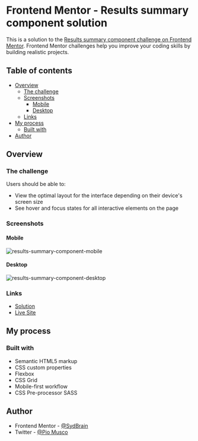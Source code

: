 # Frontend Mentor - Results summary component solution

This is a solution to the [Results summary component challenge on Frontend Mentor](https://www.frontendmentor.io/challenges/results-summary-component-CE_K6s0maV). Frontend Mentor challenges help you improve your coding skills by building realistic projects. 

## Table of contents

- [Overview](#overview)
  - [The challenge](#the-challenge)
  - [Screenshots](#screenshots)
     - [Mobile](#mobile)
     - [Desktop](#desktop)
  - [Links](#links)
- [My process](#my-process)
  - [Built with](#built-with)
- [Author](#author)

## Overview

### The challenge

Users should be able to:

- View the optimal layout for the interface depending on their device's screen size
- See hover and focus states for all interactive elements on the page

### Screenshots

#### Mobile
![results-summary-component-mobile](https://user-images.githubusercontent.com/103507827/227274101-0c37bd76-5964-40c4-a22a-bfc5ddeba13f.png)
#### Desktop
![results-summary-component-desktop](https://user-images.githubusercontent.com/103507827/227274110-265b4549-e7c5-4236-a553-cbf627057736.png)

### Links

- [Solution](https://your-solution-url.com)
- [Live Site](https://your-live-site-url.com)

## My process

### Built with

- Semantic HTML5 markup
- CSS custom properties
- Flexbox
- CSS Grid
- Mobile-first workflow
- CSS Pre-processor SASS

## Author

- Frontend Mentor - [@SydBrain](https://www.frontendmentor.io/profile/SydBrain)
- Twitter - [@Pio Musco](https://twitter.com/PioMusco)
